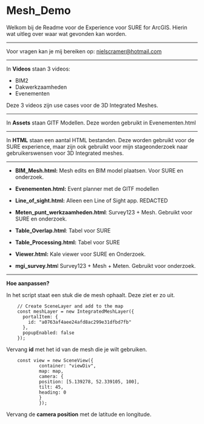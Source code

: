 # Mesh_Demo

Welkom bij de Readme voor de Experience voor SURE for ArcGIS. Hierin wat uitleg over waar wat gevonden kan worden. 

----------------------------------------------------------------------------------------------------

Voor vragen kan je mij bereiken op:
nielscramer@hotmail.com

----------------------------------------------------------------------------------------------------

In **Videos** staan 3 videos: 

- BIM2
- Dakwerkzaamheden
- Evenementen

Deze 3 videos zijn use cases voor de 3D Integrated Meshes. 

----------------------------------------------------------------------------------------------------

In **Assets** staan GlTF Modellen. Deze worden gebruikt in Evenementen.html

----------------------------------------------------------------------------------------------------

In **HTML** staan een aantal HTML bestanden. Deze worden gebruikt voor de SURE experience, maar zijn
ook gebruikt voor mijn stageonderzoek naar gebruikerswensen voor 3D Integrated meshes. 

---------------------------------------------------------------------------------------------------

- **BIM_Mesh.html:**			Mesh edits en BIM model plaatsen. Voor SURE en onderzoek.

- **Evenementen.html:**		Event planner met de GlTF modellen

- **Line_of_sight.html:**		Alleen een Line of Sight app. REDACTED

- **Meten_punt_werkzaamheden.html**:		Survey123 + Mesh. Gebruikt voor SURE en onderzoek.


- **Table_Overlap.html**:		Tabel voor SURE

- **Table_Processing.html:**		Tabel voor SURE

- **Viewer.html:**			Kale viewer voor SURE en Onderzoek.

- **mgi_survey.htm**l			Survey123 + Mesh + Meten. Gebruikt voor onderzoek.

----------------------------------------------------------------------------------------------------

**Hoe aanpassen?**

In het script staat een stuk die de mesh ophaalt. Deze ziet er zo uit. 

        // Create SceneLayer and add to the map
        const meshLayer = new IntegratedMeshLayer({
          portalItem: {
            id: "a0763af4aee24afd8ac299e31dfbd7fb"
          },
          popupEnabled: false
        });
        

Vervang **id** met het id van de mesh die je wilt gebruiken. 
  
 
        const view = new SceneView({
                container: "viewDiv",
                map: map,
                camera: {
                position: [5.139278, 52.339105, 100],
                tilt: 45,
                heading: 0
                }
                });

Vervang de **camera position** met de latitude en longitude.

